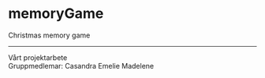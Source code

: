 # memoryGame
Christmas memory game

<hr>
Vårt projektarbete
<br>
Gruppmedlemar: 
Casandra
Emelie
Madelene
